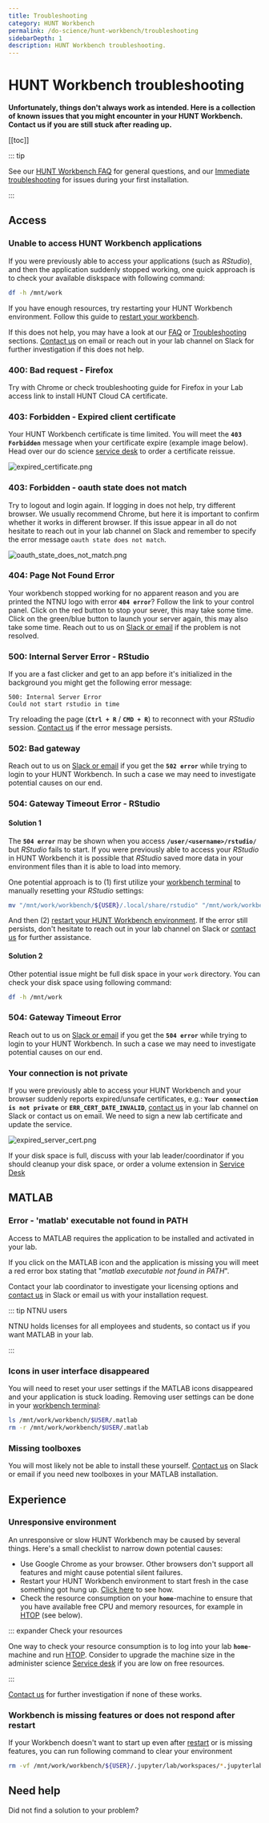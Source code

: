 ```yaml
---
title: Troubleshooting
category: HUNT Workbench
permalink: /do-science/hunt-workbench/troubleshooting
sidebarDepth: 1
description: HUNT Workbench troubleshooting.
---
```


# HUNT Workbench troubleshooting

**Unfortunately, things don't always work as intended. Here is a collection of known issues that you might encounter in your HUNT Workbench. Contact us if you are still stuck after reading up.**

[[toc]]

::: tip

See our [HUNT Workbench FAQ](/do-science/hunt-workbench/faq/) for general questions, and our [Immediate troubleshooting](/do-science/hunt-workbench/installation/#immediate-troubleshooting) for issues during your first installation.

:::


## Access

### Unable to access HUNT Workbench applications

If you were previously able to access your applications (such as _RStudio_), and then the application suddenly stopped working, one quick approach is to check your available diskspace with following command:

```bash
df -h /mnt/work
```

If you have enough resources, try restarting your HUNT Workbench environment. Follow this guide to [restart your workbench](/do-science/hunt-workbench/faq/#how-can-i-restart-my-workbench-environment).

If this does not help, you may have a look at our [FAQ](/do-science/hunt-workbench/faq/) or [Troubleshooting](/do-science/hunt-workbench/troubleshooting/) sections.  [Contact us](/contact) on email or reach out in your lab channel on Slack for further investigation if this does not help.


### 400: Bad request - Firefox

Try with Chrome or check troubleshooting guide for Firefox in your Lab access link to install HUNT Cloud CA certificate.

### 403: Forbidden - Expired client certificate

Your HUNT Workbench certificate is time limited. You will meet the **`403 Forbidden`** message when your certificate expire (example image below). Head over our do science [service desk](/do-science/service-desk#hunt-workbench-reissue) to order a certificate reissue.

![expired_certificate.png](./images/expired_certificate.png)

### 403: Forbidden - oauth state does not match

Try to logout and login again. If logging in does not help, try different browser. We usually recommend Chrome, but here it is important to confirm whether it works in different browser. If this issue appear in all do not hesitate to reach out in your lab channel on Slack and remember to specify the error message `oauth state does not match`.

![oauth_state_does_not_match.png](./images/oauth_state_does_not_match.png)

### 404: Page Not Found Error

Your workbench stopped working for no apparent reason and you are printed the NTNU logo with error **`404 error`**? Follow the link to your control panel. Click on the red button to stop your sever, this may take some time. Click on the green/blue button to launch your server again, this may also take some time. Reach out to us on [Slack or email](/contact) if the problem is not resolved.

### 500: Internal Server Error - RStudio

If you are a fast clicker and get to an app before it's initialized in the background you might get the following error message:

```
500: Internal Server Error
Could not start rstudio in time
```

Try reloading the page (**`Ctrl + R`** / **`CMD + R`**) to reconnect with your _RStudio_ session. [Contact us](/contact) if the error message persists.

### 502: Bad gateway

Reach out to us on [Slack or email](/contact) if you get the **`502 error`** while trying to login to your HUNT Workbench. In such a case we may need to investigate potential causes on our end.


### 504: Gateway Timeout Error - RStudio

#### Solution 1

The **`504 error`** may be shown when you access **`/user/<username>/rstudio/`** but _RStudio_ fails to start. If you were previously able to access your _RStudio_ in HUNT Workbench it is possible that _RStudio_ saved more data in your environment files than it is able to load into memory.

One potential approach is to (1) first utilize your [workbench terminal](/do-science/hunt-workbench/faq/#terminal) to manually resetting your _RStudio_ settings:

```bash
mv "/mnt/work/workbench/${USER}/.local/share/rstudio" "/mnt/work/workbench/${USER}/.local/share/rstudio-$(date +%Y-%m-%d)"
```

And then (2) [restart your HUNT Workbench environment](/do-science/hunt-workbench/faq/#how-can-i-restart-my-workbench-environment-and-start-from-scratch). If the error still persists, don't hesitate to reach out in your lab channel on Slack or [contact us](/contact) for further assistance.

#### Solution 2

Other potential issue might be full disk space in your `work` directory. You can check your disk space using following command:

```bash
df -h /mnt/work
```

### 504: Gateway Timeout Error

Reach out to us on [Slack or email](/contact) if you get the **`504 error`** while trying to login to your HUNT Workbench. In such a case we may need to investigate potential causes on our end.

### Your connection is not private

If you were previously able to access your HUNT Workbench and your browser suddenly reports expired/unsafe certificates, e.g.: **`Your connection is not private`** or **`ERR_CERT_DATE_INVALID`**, [contact us](/contact) in your lab channel on Slack or contact us on email. We need to sign a new lab certificate and update the service.

![expired_server_cert.png](./images/expired_server_cert.png)



If your disk space is full, discuss with your lab leader/coordinator if you should cleanup your disk space, or order a volume extension in [Service Desk](/administer-science/service-desk/lab-orders/#expand-existing-volume)

## MATLAB

### Error - 'matlab' executable not found in PATH

Access to MATLAB requires the application to be installed and activated in your lab.

If you click on the MATLAB icon and the application is missing you will meet a red error box stating that "_matlab executable not found in PATH_".

Contact your lab coordinator to investigate your licensing options and [contact us](/contact) in Slack or email us with your installation request.

::: tip NTNU users

NTNU holds licenses for all employees and students, so contact us if you want MATLAB in your lab.

:::

### Icons in user interface disappeared

You will need to reset your user settings if the MATLAB icons disappeared and your application is stuck loading. Removing user settings can be done in your [workbench terminal](/do-science/hunt-workbench/faq/#terminal):


<!-- [matlab icons missing](./images/matlab_icons_missing.png) -->


```bash
ls /mnt/work/workbench/$USER/.matlab
rm -r /mnt/work/workbench/$USER/.matlab
```

### Missing toolboxes

You will most likely not be able to install these yourself. [Contact us](/contact) on Slack or email if you need new toolboxes in your MATLAB installation.



## Experience

### Unresponsive environment

An unresponsive or slow HUNT Workbench may be caused by several things. Here's a small checklist to narrow down potential causes:

- Use Google Chrome as your browser. Other browsers don't support all features and might cause potential silent failures.
- Restart your HUNT Workbench environment to start fresh in the case something got hung up. [Click here](/do-science/hunt-workbench/faq/#how-can-i-restart-my-workbench-environment) to see how.
- Check the resource consumption on your **`home`**-machine to ensure that you have available free CPU and memory resources, for example in [HTOP](/do-science/tools/technical/htop/) (see below).

::: expander Check your resources

One way to check your resource consumption is to log into your lab **`home`**-machine and run [HTOP](/do-science/tools/technical/htop/). Consider to upgrade the machine size in the administer science [Service desk](/administer-science/service-desk/lab-orders/#update-cpu-machine-size) if you are low on free resources.

:::

[Contact us](/contact) for further investigation if none of these works.

### Workbench is missing features or does not respond after restart  

If your Workbench doesn't want to start up even after [restart](/do-science/hunt-workbench/faq/#how-can-i-restart-my-workbench-environment) or is missing features, you can run following command to clear your environment

```bash
rm -vf /mnt/work/workbench/${USER}/.jupyter/lab/workspaces/*.jupyterlab-workspace
```

## Need help

Did not find a solution to your problem?

<SDButton form="request_workbench_troubleshooting" />
